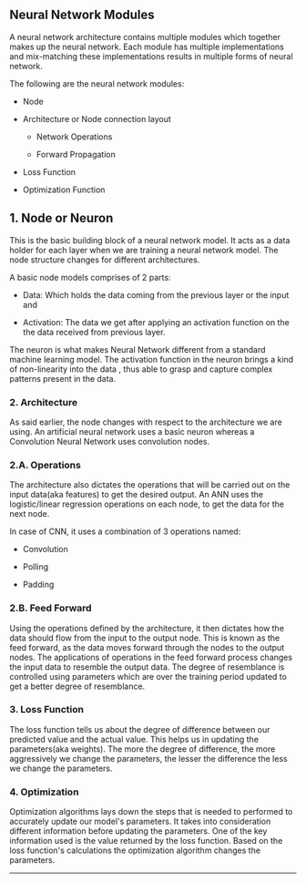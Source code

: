 ## Neural Network Modules

A neural network architecture contains multiple modules which together makes up the neural network. Each module has multiple implementations and mix-matching these implementations results in multiple forms of neural network.

The following are the neural network modules:

- Node

- Architecture or Node connection layout
  
    - Network Operations
  
    - Forward Propagation

- Loss Function

- Optimization Function

## 1. Node or Neuron

This is the basic building block of  a neural network model. It acts as a data holder for each layer when we are training a neural network model. The node structure changes for different architectures.

A basic node models comprises of 2 parts:

- Data: Which holds the data coming from the previous layer or the input and

- Activation: The data we get after applying an activation function on the the data received from previous layer.

The neuron is what makes Neural Network different from a standard machine learning model. The activation function in the neuron brings a kind of non-linearity into the data , thus able to grasp and capture complex patterns present in the data.

### 2. Architecture

As said earlier, the node changes with respect to the architecture we are using. An artificial neural network uses a basic neuron whereas a Convolution Neural Network uses convolution nodes.

### 2.A. Operations

The architecture also dictates the operations that will be carried out on the input data(aka features) to get the desired output. An ANN uses the logistic/linear regression operations on each node, to get the data for the next node.

In case of CNN, it uses a combination of 3 operations named:

- Convolution

- Polling

- Padding

### 2.B. Feed Forward

Using the operations defined by the architecture, it then dictates how the data should flow from the input to the output node. This is known as the feed forward, as the data moves forward through the nodes to the output nodes. The applications of operations in the feed forward process changes the input data to resemble the output data. The degree of resemblance is controlled using parameters which are over the training period updated to get a better degree of resemblance.

### 3. Loss Function

The loss function tells us about the degree of difference between our predicted value and the actual value. This helps us in updating the parameters(aka weights). The more the degree of difference, the more aggressively we change the parameters, the lesser the difference the less we change the parameters.

### 4. Optimization

Optimization algorithms lays down the steps that is needed to performed to accurately update our model's parameters. It takes into consideration different information before updating the parameters. One of the key information used is the value returned by the loss function. Based on the loss function's calculations the optimization algorithm changes the parameters.

----
